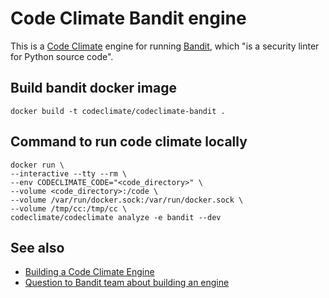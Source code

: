 # Code Climate Bandit engine

This is a [Code Climate](https://codeclimate.com/) engine for running [Bandit](https://wiki.openstack.org/wiki/Security/Projects/Bandit), which "is a security linter for Python source code".

## Build bandit docker image

```
docker build -t codeclimate/codeclimate-bandit .
```

## Command to run code climate locally

```
docker run \
--interactive --tty --rm \
--env CODECLIMATE_CODE="<code_directory>" \
--volume <code_directory>:/code \
--volume /var/run/docker.sock:/var/run/docker.sock \
--volume /tmp/cc:/tmp/cc \
codeclimate/codeclimate analyze -e bandit --dev
```

## See also

* [Building a Code Climate Engine](https://docs.codeclimate.com/docs/building-a-code-climate-engine)
* [Question to Bandit team about building an engine](https://answers.launchpad.net/bandit/+question/280927)
